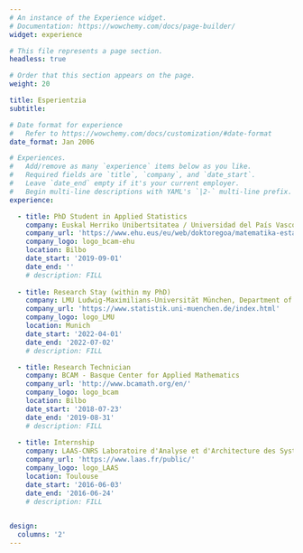 ```yaml
---
# An instance of the Experience widget.
# Documentation: https://wowchemy.com/docs/page-builder/
widget: experience

# This file represents a page section.
headless: true

# Order that this section appears on the page.
weight: 20

title: Esperientzia
subtitle:

# Date format for experience
#   Refer to https://wowchemy.com/docs/customization/#date-format
date_format: Jan 2006

# Experiences.
#   Add/remove as many `experience` items below as you like.
#   Required fields are `title`, `company`, and `date_start`.
#   Leave `date_end` empty if it's your current employer.
#   Begin multi-line descriptions with YAML's `|2-` multi-line prefix.
experience:

  - title: PhD Student in Applied Statistics
    company: Euskal Herriko Unibertsitatea / Universidad del País Vasco & BCAM
    company_url: 'https://www.ehu.eus/eu/web/doktoregoa/matematika-estatistika-doktoregoa'
    company_logo: logo_bcam-ehu
    location: Bilbo
    date_start: '2019-09-01'
    date_end: ''
    # description: FILL
    
  - title: Research Stay (within my PhD)
    company: LMU Ludwig-Maximilians-Universität München, Department of Statistics 
    company_url: 'https://www.statistik.uni-muenchen.de/index.html'
    company_logo: logo_LMU
    location: Munich
    date_start: '2022-04-01'
    date_end: '2022-07-02'
    # description: FILL

  - title: Research Technician
    company: BCAM - Basque Center for Applied Mathematics
    company_url: 'http://www.bcamath.org/en/'
    company_logo: logo_bcam
    location: Bilbo
    date_start: '2018-07-23'
    date_end: '2019-08-31'
    # description: FILL
    
  - title: Internship
    company: LAAS-CNRS Laboratoire d'Analyse et d'Architecture des Systèmes
    company_url: 'https://www.laas.fr/public/'
    company_logo: logo_LAAS
    location: Toulouse
    date_start: '2016-06-03'
    date_end: '2016-06-24'
    # description: FILL
    

design:
  columns: '2'
---
```

